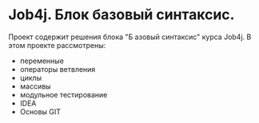 # Job4j. Блок базовый синтаксис.
Проект содержит решения блока "Б азовый синтаксис" курса Job4j.
В этом проекте рассмотрены: 
- переменные
- операторы ветвления
- циклы
- массивы
- модульное тестирование
- IDEA
- Основы GIT